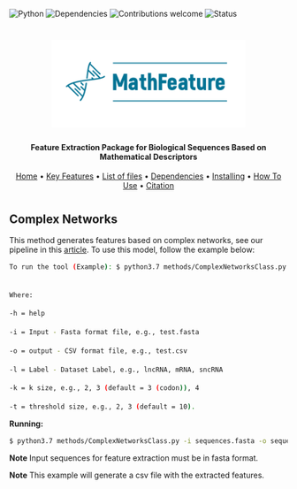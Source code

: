 ![Python](https://img.shields.io/badge/python-v3.7-blue)
![Dependencies](https://img.shields.io/badge/dependencies-up%20to%20date-brightgreen.svg)
![Contributions welcome](https://img.shields.io/badge/contributions-welcome-orange.svg)
![Status](https://img.shields.io/badge/status-up-brightgreen)

<h1 align="center">
  <img src="https://github.com/Bonidia/MathFeature/blob/master/img/MathFeature.png" alt="MathFeature" width="350">
</h1>

<h4 align="center">Feature Extraction Package for Biological Sequences Based on Mathematical Descriptors</h4>
	
<p align="center">
  <a href="https://github.com/Bonidia/MathFeature">Home</a> •
  <a href="#authors">Key Features</a> •
  <a href="#list-of-files">List of files</a> •
  <a href="#dependencies">Dependencies</a> •
  <a href="#installing-dependencies-and-package">Installing</a> •
  <a href="#how-to-use">How To Use</a> •
  <a href="#citation">Citation</a> 
</p>

<h1 align="center"></h1>

## Complex Networks

This method generates features based on complex networks, see our pipeline in this [article](https://www.biorxiv.org/content/10.1101/2020.06.08.140368v2). To use this model, follow the example below:

```sh
To run the tool (Example): $ python3.7 methods/ComplexNetworksClass.py -i input -o output -l label -k kmer -t threshold


Where:

-h = help

-i = Input - Fasta format file, e.g., test.fasta

-o = output - CSV format file, e.g., test.csv

-l = Label - Dataset Label, e.g., lncRNA, mRNA, sncRNA

-k = k size, e.g., 2, 3 (default = 3 (codon)), 4

-t = threshold size, e.g., 2, 3 (default = 10).
```

**Running:**

```sh
$ python3.7 methods/ComplexNetworksClass.py -i sequences.fasta -o sequences.csv -l mRNA -k 3 -t 10
```

**Note** Input sequences for feature extraction must be in fasta format.

**Note** This example will generate a csv file with the extracted features.
